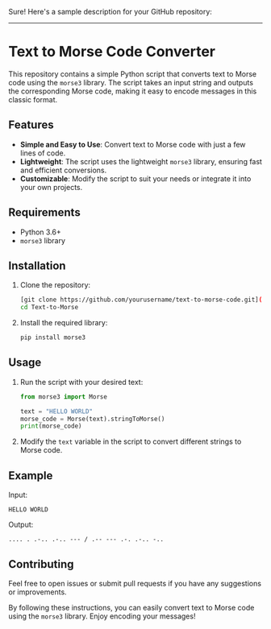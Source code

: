 Sure! Here's a sample description for your GitHub repository:

---

# Text to Morse Code Converter

This repository contains a simple Python script that converts text to Morse code using the `morse3` library. The script takes an input string and outputs the corresponding Morse code, making it easy to encode messages in this classic format.

## Features

- **Simple and Easy to Use**: Convert text to Morse code with just a few lines of code.
- **Lightweight**: The script uses the lightweight `morse3` library, ensuring fast and efficient conversions.
- **Customizable**: Modify the script to suit your needs or integrate it into your own projects.

## Requirements

- Python 3.6+
- `morse3` library

## Installation

1. Clone the repository:
   ```bash
   [git clone https://github.com/yourusername/text-to-morse-code.git](https://github.com/VboGamal/Text-to-Morse)
   cd Text-to-Morse
   ```

2. Install the required library:
   ```bash
   pip install morse3
   ```

## Usage

1. Run the script with your desired text:
   ```python
   from morse3 import Morse

   text = "HELLO WORLD"
   morse_code = Morse(text).stringToMorse()
   print(morse_code)
   ```

2. Modify the `text` variable in the script to convert different strings to Morse code.

## Example

Input:
```
HELLO WORLD
```

Output:
```
.... . .-.. .-.. --- / .-- --- .-. .-.. -..
```

## Contributing

Feel free to open issues or submit pull requests if you have any suggestions or improvements.


By following these instructions, you can easily convert text to Morse code using the `morse3` library. Enjoy encoding your messages!
